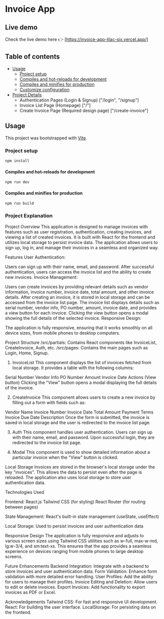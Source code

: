 # Invoice App

## Live demo

Check the live demo here 👉️ [https://invoice-app-lilac-six.vercel.app/]

## Table of contents

* [Usage](#usage)
  * [Project setup](#project-setup)
  * [Compiles and hot-reloads for development](#compiles-and-hot-reloads-for-development)
  * [Compiles and minifies for production](#compiles-and-minifies-for-production)
  * [Customize configuration](#customize-configuration)
* [Project Details](#usage)
  * Authentication Pages (Login & Signup) ["/login", "/signup"]
  * Invoice List Page (Homepage) ["/"]
  * Create Invoice Page (Required design page) ["/create-invoice"]


## Usage

This project was bootstrapped with [Vite](https://vitejs.dev/).

### Project setup
```
npm install
```

#### Compiles and hot-reloads for development
```
npm run dev
```

#### Compiles and minifies for production
```
npm run build
```

### Project Explanation

Project Overview
This application is designed to manage invoices with features such as user registration, authentication, creating invoices, and viewing a list of created invoices. It is built with React for the frontend and utilizes local storage to persist invoice data. The application allows users to sign up, log in, and manage their invoices in a seamless and organized way.

Features
User Authentication:

Users can sign up with their name, email, and password.
After successful authentication, users can access the invoice list and the ability to create new invoices.
Invoice Management:

Users can create invoices by providing relevant details such as vendor information, invoice number, invoice date, total amount, and other invoice details.
After creating an invoice, it is stored in local storage and can be accessed from the invoice list page.
The invoice list displays details such as serial number, vendor info, PO number, amount, invoice date, and provides a view button for each invoice. Clicking the view button opens a modal showing the full details of the selected invoice.
Responsive Design:

The application is fully responsive, ensuring that it works smoothly on all device sizes, from mobile phones to desktop computers.


Project Structure
/src/partials: Contains React components like InvoiceList, CreateInvoice, Auth, etc.
/src/pages: Contains the main pages such as Login, Home, Signup.

1. InvoiceList
This component displays the list of invoices fetched from local storage. It provides a table with the following columns:

Serial Number
Vendor Info
PO Number
Amount
Invoice Date
Actions (View button)
Clicking the "View" button opens a modal displaying the full details of the invoice.

2. CreateInvoice
This component allows users to create a new invoice by filling out a form with fields such as:

Vendor Name
Invoice Number
Invoice Date
Total Amount
Payment Terms
Invoice Due Date
Description
Once the form is submitted, the invoice is saved in local storage and the user is redirected to the invoice list page.

3. Auth
This component handles user authentication. Users can sign up with their name, email, and password. Upon successful login, they are redirected to the invoice list page.

4. Modal
This component is used to show detailed information about a particular invoice when the "View" button is clicked.

Local Storage
Invoices are stored in the browser's local storage under the key "invoices". This allows the data to persist even after the page is reloaded. The application also uses local storage to store user authentication data.

Technologies Used

Frontend:
React.js
Tailwind CSS (for styling)
React Router (for routing between pages)

State Management:
React's built-in state management (useState, useEffect)

Local Storage:
Used to persist invoices and user authentication data

Responsive Design
The application is fully responsive and adjusts to various screen sizes using Tailwind CSS utilities such as w-full, max-w-md, lg:w-3/4, and sm:text-xs. This ensures that the app provides a seamless experience on devices ranging from mobile phones to large desktop screens.

Future Enhancements
Backend Integration: Integrate with a backend to store invoices and user authentication data.
Form Validation: Enhance form validation with more detailed error handling.
User Profiles: Add the ability for users to manage their profiles.
Invoice Editing and Deletion: Allow users to edit or delete invoices.
Export Invoices: Add functionality to export invoices as PDF or Excel.

Acknowledgements
Tailwind CSS: For fast and responsive UI development.
React: For building the user interface.
LocalStorage: For persisting data on the frontend.
